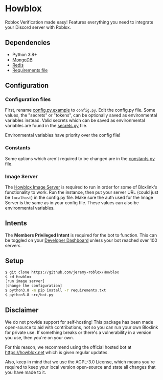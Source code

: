 # Howblox

Roblox Verification made easy! Features everything you need to integrate your Discord server with Roblox.

## Dependencies
  - Python 3.8+
  - [MongoDB](https://www.mongodb.com/)
  - [Redis](https://redis.io)
  - [Requirements file](https://github.com/jeremy-roblox/Howblox/blob/master/requirements.txt)

## Configuration
  ### Configuration files
  First, rename [config.py.example](https://github.com/jeremy-roblox/Howblox/blob/master/src/config.py.example) to `config.py`.
  Edit the config.py file. Some values, the "secrets" or "tokens", can be optionally saved as environmental variables instead.
  Valid secrets which can be saved as environmental variables are found in the [secrets.py](https://github.com/jeremy-roblox/Howblox/blob/master/src/resources/secrets.py) file.

  Environmental variables have priority over the config file!

  ### Constants
  Some options which aren't required to be changed are in the [constants.py](https://github.com/jeremy-roblox/Howblox/blob/master/src/resources/constants.py) file.

  ### Image Server
  The [Howblox Image Server](https://github.com/jeremy-roblox/image-server) is required to run in order for some of Bloxlink's functionality to work. Run the instance, then put your server URL (could just be `localhost`) in the config.py file. Make sure the auth used for the Image Server is the same as in your config file. These values can also be environmental variables.

## Intents
The **Members Privileged Intent** is required for the bot to function. This can be toggled on your [Developer Dashboard](https://discord.com/developers/applications) unless your bot reached over 100 servers.

## Setup
```sh
$ git clone https://github.com/jeremy-roblox/Howblox
$ cd Howblox
[run image server]
[change the configuration]
$ python3.8 -m pip install -r requirements.txt
$ python3.8 src/bot.py
```

## Disclaimer
We do not provide support for self-hosting! This package has been made open-source to aid with contributions, not so you can run your own Bloxlink for private use. If something breaks or there's a vulnerability in a version you use, then you're on your own.

For this reason, we recommend using the official hosted bot at https://howblox.net which is given regular updates.

Also, keep in mind that we use the AGPL-3.0 License, which means you're required to keep your local version open-source and state all changes that you have made to it.